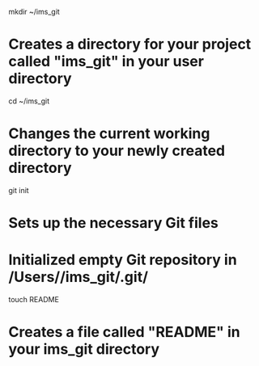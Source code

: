 mkdir ~/ims_git
# Creates a directory for your project called "ims_git" in your user directory

cd ~/ims_git
# Changes the current working directory to your newly created directory

git init
# Sets up the necessary Git files
# Initialized empty Git repository in /Users/<you>/ims_git/.git/

touch README
# Creates a file called "README" in your ims_git directory
